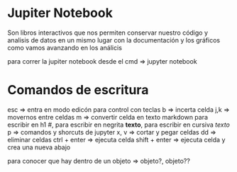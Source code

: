 # Jupiter Notebook

Son libros interactivos que nos permiten conservar nuestro código y analisis de datos en un mismo lugar con la documentación y los gráficos como vamos avanzando en los análicis

para correr la jupiter notebook desde el cmd => jupyter notebook

# Comandos de escritura

esc => entra en modo edicón para control con teclas
b => incerta celda
j,k => movernos entre celdas
m => convertir celda en texto markdown
	para escribir en h1 #, para escribir en negrita **texto**, para escribir en cursiva *texto*
p => comandos y shorcuts de jupyter
x, v => cortar y pegar celdas
dd => eliminar celdas
ctrl + enter => ejecuta celda
shift + enter => ejecuta celda y crea una nueva abajo

para conocer que hay dentro de un objeto => objeto?, objeto??